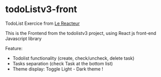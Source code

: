# todoListv3-front

TodoList Exercice from [Le Reacteur](https://github.com/lereacteur)

This is the Frontend from the todolistv3 project, using React js front-end Javascript library

Feature: 

* Todolist functionality (create, check/uncheck, delete task)
* Tasks separation (check Task at the bottom list)
* Theme display: Toggle Light - Dark theme !
